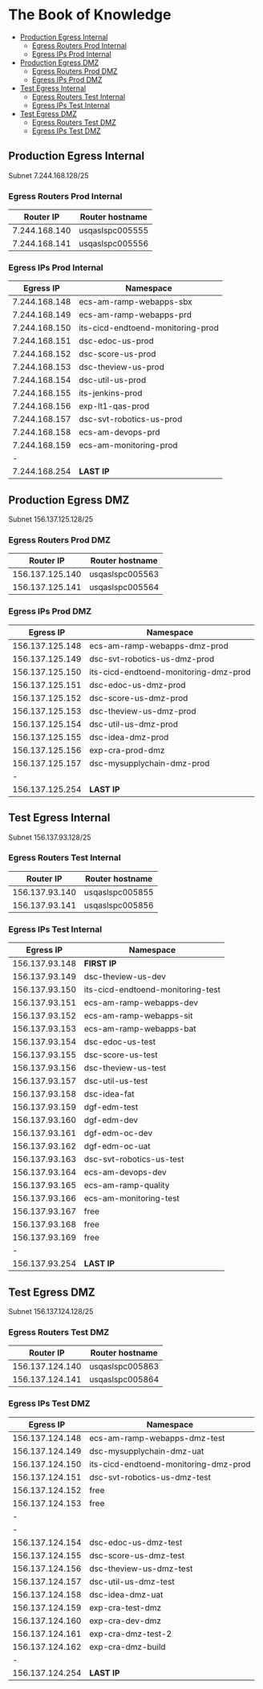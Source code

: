 
# The Book of Knowledge

- [Production Egress Internal](#production-egress-internal)
  - [Egress Routers Prod Internal](#egress-routers-prod-internal)
  - [Egress IPs Prod Internal](#egress-ips-prod-internal)
- [Production Egress DMZ](#production-egress-dmz)
  - [Egress Routers Prod DMZ](#egress-routers-prod-dmz)
  - [Egress IPs Prod DMZ](#egress-ips-prod-dmz)
- [Test Egress Internal](#test-egress-internal)
  - [Egress Routers Test Internal](#egress-routers-test-internal)
  - [Egress IPs Test Internal](#egress-ips-test-internal)
- [Test Egress DMZ](#test-egress-dmz)
  - [Egress Routers Test DMZ](#egress-routers-test-dmz)
  - [Egress IPs Test DMZ](#egress-ips-test-dmz)

## Production Egress Internal

Subnet 7.244.168.128/25

### Egress Routers Prod Internal

|Router IP             | Router hostname     |
| -----                | ------            |
|  7.244.168.140    | usqaslspc005555     |
|  7.244.168.141    | usqaslspc005556     |

### Egress IPs Prod Internal

|Egress IP             | Namespace          |
| -----                | ------            |
| 7.244.168.148        | ecs-am-ramp-webapps-sbx |
| 7.244.168.149        | ecs-am-ramp-webapps-prd |
| 7.244.168.150        | its-cicd-endtoend-monitoring-prod |
| 7.244.168.151        | dsc-edoc-us-prod |
| 7.244.168.152        | dsc-score-us-prod |
| 7.244.168.153        | dsc-theview-us-prod |
| 7.244.168.154        | dsc-util-us-prod |
| 7.244.168.155        | its-jenkins-prod |
| 7.244.168.156        | exp-lt1-qas-prod |
| 7.244.168.157        | dsc-svt-robotics-us-prod |
| 7.244.168.158        | ecs-am-devops-prd |
| 7.244.168.159        | ecs-am-monitoring-prod |
| -                 |                    |
| 7.244.168.254        | __LAST IP__         |

## Production Egress DMZ

Subnet 156.137.125.128/25

### Egress Routers Prod DMZ

|Router IP             | Router hostname     |
| -----                | ------            |
| 156.137.125.140    | usqaslspc005563     |
| 156.137.125.141    | usqaslspc005564     |

### Egress IPs Prod DMZ

|Egress IP             | Namespace          |
| -----                | ------            |
| 156.137.125.148    | ecs-am-ramp-webapps-dmz-prod    |
| 156.137.125.149    |    dsc-svt-robotics-us-dmz-prod  |
| 156.137.125.150    | its-cicd-endtoend-monitoring-dmz-prod |
| 156.137.125.151    | dsc-edoc-us-dmz-prod |
| 156.137.125.152    | dsc-score-us-dmz-prod |
| 156.137.125.153    | dsc-theview-us-dmz-prod |
| 156.137.125.154    | dsc-util-us-dmz-prod |
| 156.137.125.155    | dsc-idea-dmz-prod |
| 156.137.125.156    | exp-cra-prod-dmz |
| 156.137.125.157    | dsc-mysupplychain-dmz-prod |
| -                 |                    |
| 156.137.125.254    | __LAST IP__         |

## Test Egress Internal

Subnet 156.137.93.128/25

### Egress Routers Test Internal

|Router IP             | Router hostname     |
| -----                | ------            |
| 156.137.93.140    | usqaslspc005855     |
| 156.137.93.141    | usqaslspc005856     |

### Egress IPs Test Internal

|Egress IP             | Namespace          |
| -----                | ------            |
| 156.137.93.148    | __FIRST IP__        |
| 156.137.93.149    |    dsc-theview-us-dev |
| 156.137.93.150    | its-cicd-endtoend-monitoring-test |
| 156.137.93.151    | ecs-am-ramp-webapps-dev |
| 156.137.93.152    | ecs-am-ramp-webapps-sit |
| 156.137.93.153    | ecs-am-ramp-webapps-bat |
| 156.137.93.154    | dsc-edoc-us-test |
| 156.137.93.155    | dsc-score-us-test |
| 156.137.93.156    | dsc-theview-us-test |
| 156.137.93.157    | dsc-util-us-test |
| 156.137.93.158    | dsc-idea-fat |
| 156.137.93.159    | dgf-edm-test |
| 156.137.93.160    | dgf-edm-dev  |
| 156.137.93.161    | dgf-edm-oc-dev |
| 156.137.93.162    | dgf-edm-oc-uat |
| 156.137.93.163  |    dsc-svt-robotics-us-test |
| 156.137.93.164  |    ecs-am-devops-dev |
| 156.137.93.165  |    ecs-am-ramp-quality |
| 156.137.93.166  |    ecs-am-monitoring-test|
| 156.137.93.167  | free|
| 156.137.93.168  |    free|
| 156.137.93.169  |    free |
| -                 |                    |
| 156.137.93.254    | __LAST IP__         |

## Test Egress DMZ

Subnet 156.137.124.128/25

### Egress Routers Test DMZ

|Router IP             | Router hostname     |
| -----                | ------            |
| 156.137.124.140    | usqaslspc005863     |
| 156.137.124.141    | usqaslspc005864     |

### Egress IPs Test DMZ

|Egress IP             | Namespace          |
| -----                | ------            |
| 156.137.124.148    | ecs-am-ramp-webapps-dmz-test |
| 156.137.124.149 |dsc-mysupplychain-dmz-uat|
| 156.137.124.150    | its-cicd-endtoend-monitoring-dmz-prod |
| 156.137.124.151    | dsc-svt-robotics-us-dmz-test |
| 156.137.124.152    | free |
| 156.137.124.153    | free |
| -                 |                    |
| -                 |                    |
| 156.137.124.154    | dsc-edoc-us-dmz-test |
| 156.137.124.155    | dsc-score-us-dmz-test |
| 156.137.124.156    | dsc-theview-us-dmz-test |
| 156.137.124.157    | dsc-util-us-dmz-test |
| 156.137.124.158    | dsc-idea-dmz-uat |
| 156.137.124.159    | exp-cra-test-dmz |
| 156.137.124.160    | exp-cra-dev-dmz |
| 156.137.124.161    | exp-cra-dmz-test-2 |
| 156.137.124.162    | exp-cra-dmz-build |
| -                 |                    |
| 156.137.124.254    | __LAST IP__         |
[//]: # ( vim: set ai noet nu sts=2 sw=2 ts=2 tw=100 filetype=markdown :)
